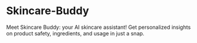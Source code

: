 # Skincare-Buddy
Meet Skincare Buddy: your AI skincare assistant! Get personalized insights on product safety, ingredients, and usage in just a snap.
